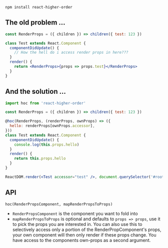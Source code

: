     npm install react-higher-order

## The old problem ...

```jsx
const RenderProps = ({ children }) => children({ test: 123 })

class Test extends React.Component {
  componentDidUpdate() {
    // How the hell do i access render props in here???
  }
  render() {
    return <RenderProps>{props => props.test}</RenderProps>
  }
}
```

## And the solution ...

```jsx
import hoc from 'react-higher-order'

const RenderProps = ({ children }) => children({ test: 123 })

@hoc(RenderProps, (renderProps, ownProps) => ({
  hello: renderProps[ownProps.accessor],
}))
class Test extends React.Component {
  componentDidUpdate() {
    console.log(this.props.hello)
  }
  render() {
    return this.props.hello
  }
}

ReactDOM.render(<Test accessor="test" />, document.querySelector('#root'))
```

## API

    hoc(RenderPropsComponent, mapRenderPropsToProps)

- `RenderPropsComponent` is the component you want to fold into
- `mapRenderPropsToProps` is optional and defaults to `props => props`, use it to pick the props you are interested in. You can also use this to selectively access only a portion of the RenderPropComponent's props, your own component will then only render if these props change. You have access to the components own-props as a second argument.
